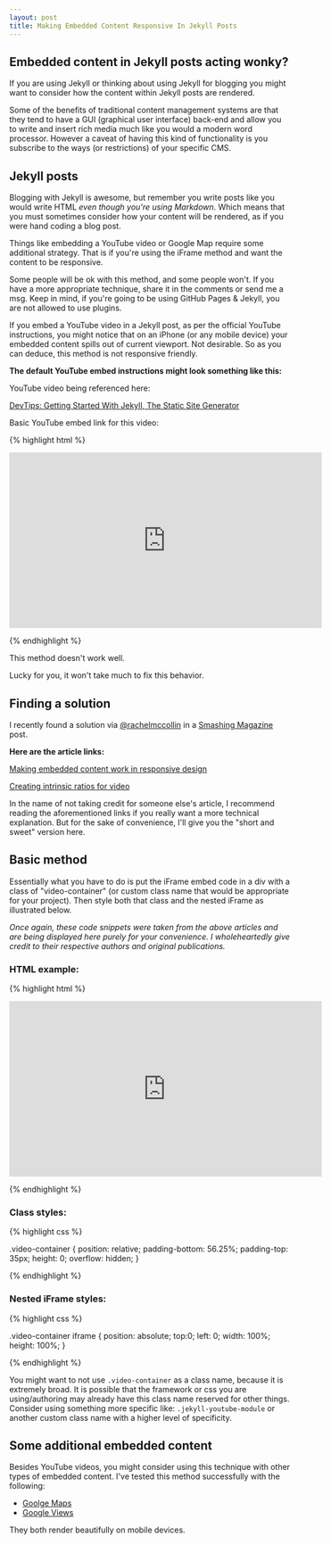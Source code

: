 ```yaml
---
layout: post
title: Making Embedded Content Responsive In Jekyll Posts
---
```


## Embedded content in Jekyll posts acting wonky?

If you are using Jekyll or thinking about using Jekyll for blogging you might want to consider how the content within Jekyll posts are rendered.

Some of the benefits of traditional content management systems are that they tend to have a GUI (graphical user interface) back-end and allow you to write and insert rich media much like you would a modern word processor. However a caveat of having this kind of functionality is you subscribe to the ways (or restrictions) of your specific CMS.

## Jekyll posts

Blogging with Jekyll is awesome, but remember you write posts like you would write HTML *even though you're using Markdown*. Which means that you must sometimes consider how your content will be rendered, as if you were hand coding a blog post.

Things like embedding a YouTube video or Google Map require some additional strategy. That is if you're using the iFrame method and want the content to be responsive.

<div class="message">Some people will be ok with this method, and some people won't. If you have a more appropriate technique, share it in the comments or send me a msg. Keep in mind, if you're going to be using GitHub Pages & Jekyll, you are not allowed to use plugins.</div>

If you embed a YouTube video in a Jekyll post, as per the official YouTube instructions, you might notice that on an iPhone (or any mobile device) your embedded content spills out of current viewport. Not desirable. So as you can deduce, this method is not responsive friendly.

**The default YouTube embed instructions might look something like this:**

YouTube video being referenced here:

[DevTips: Getting Started With Jekyll, The Static Site Generator](https://www.youtube.com/watch?v=iWowJBRMtpc)

Basic YouTube embed link for this video:

{% highlight html %}

<iframe width="560" height="315" src="https://www.youtube.com/embed/iWowJBRMtpc" frameborder="0" allowfullscreen></iframe>

{% endhighlight %}

This method doesn't work well.

Lucky for you, it won't take much to fix this behavior.

## Finding a solution

I recently found a solution via [@rachelmccollin](https://twitter.com/rachelmccollin) in a [Smashing Magazine](http://www.smashingmagazine.com) post.

**Here are the article links:**

[Making embedded content work in responsive design](http://www.smashingmagazine.com/2014/02/27/making-embedded-content-work-in-responsive-design/)

[Creating intrinsic ratios for video](http://alistapart.com/article/creating-intrinsic-ratios-for-video)

In the name of not taking credit for someone else's article, I recommend reading the aforementioned links if you really want a more technical explanation. But for the sake of convenience, I'll give you the "short and sweet" version here.

## Basic method

Essentially what you have to do is put the iFrame embed code in a div with a class of "video-container" (or custom class name that would be appropriate for your project). Then style both that class and the nested iFrame as illustrated below.

*Once again, these code snippets were taken from the above articles and are being displayed here purely for your convenience. I wholeheartedly give credit to their respective authors and original publications.*

### HTML example:

{% highlight html %}

<div class="video-container">
  <iframe width="560" height="315" src="https://www.youtube.com/embed/iWowJBRMtpc" frameborder="0" allowfullscreen></iframe>
</div>

{% endhighlight %}

### Class styles:

{% highlight css %}

.video-container {
    position: relative;
    padding-bottom: 56.25%;
    padding-top: 35px;
    height: 0;
    overflow: hidden;
}

{% endhighlight %}

### Nested iFrame styles:

{% highlight css %}

.video-container iframe {
    position: absolute;
    top:0;
    left: 0;
    width: 100%;
    height: 100%;
}

{% endhighlight %}

You might want to not use `.video-container` as a class name, because it is extremely broad. It is possible that the framework or css you are using/authoring may already have this class name reserved for other things. Consider using something more specific like: `.jekyll-youtube-module` or another custom class name with a higher level of specificity.

## Some additional embedded content

Besides YouTube videos, you might consider using this technique with other types of embedded content. I've tested this method successfully with the following:

* [Goolge Maps](https://www.google.com/maps)
* [Google Views](https://www.google.com/maps/views/home?gl=us)

They both render beautifully on mobile devices.
